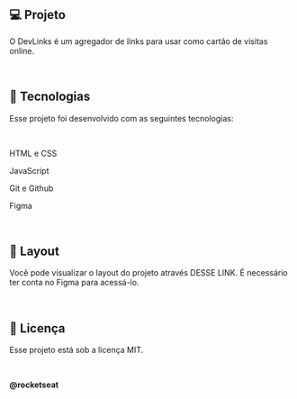 <h2>💻 Projeto </h2>

O DevLinks é um agregador de links para usar como cartão de visitas online. 

<br>

<h2>🚀 Tecnologias</h2>

Esse projeto foi desenvolvido com as seguintes tecnologias:

<br>

HTML e CSS

JavaScript

Git e Github

Figma

<br>

<h2>🔖 Layout</h2>

Você pode visualizar o layout do projeto através DESSE LINK. É necessário ter conta no Figma para acessá-lo.

<br>

<h2>📝 Licença</h2>

Esse projeto está sob a licença MIT. 

<br>

**@rocketseat**
